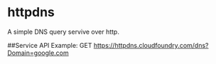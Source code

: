 httpdns
=======

A simple DNS query servive over http. 

##Service API
Example:
GET https://httpdns.cloudfoundry.com/dns?Domain=google.com
